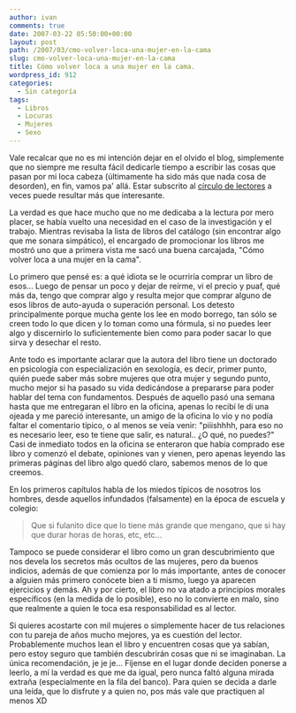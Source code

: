 ```yaml
---
author: ivan
comments: true
date: 2007-03-22 05:50:00+00:00
layout: post
path: /2007/03/cmo-volver-loca-una-mujer-en-la-cama
slug: cmo-volver-loca-una-mujer-en-la-cama
title: Cómo volver loca a una mujer en la cama.
wordpress_id: 912
categories:
  - Sin categoría
tags:
  - Libros
  - Locuras
  - Mujeres
  - Sexo
---
```


Vale recalcar que no es mi intención dejar en el olvido el blog, simplemente que no siempre me resulta fácil dedicarle tiempo a escribir las cosas que pasan por mi loca cabeza (últimamente ha sido más que nada cosa de desorden), en fin, vamos pa' allá. Estar subscrito al [círculo de lectores](http://www.circulodelectores.com.ec/) a veces puede resultar más que interesante.

La verdad es que hace mucho que no me dedicaba a la lectura por mero placer, se había vuelto una necesidad en el caso de la investigación y el trabajo. Mientras revisaba la lista de libros del catálogo (sin encontrar algo que me sonara simpático), el encargado de promocionar los libros me mostró uno que a primera vista me sacó una buena carcajada, "Cómo volver loca a una mujer en la cama".

Lo primero que pensé es: a qué idiota se le ocurriría comprar un libro de esos... Luego de pensar un poco y dejar de reírme, vi el precio y puaf, qué más da, tengo que comprar algo y resulta mejor que comprar alguno de esos libros de auto-ayuda o superación personal. Los detesto principalmente porque mucha gente los lee en modo borrego, tan sólo se creen todo lo que dicen y lo toman como una fórmula, si no puedes leer algo y discernirlo lo suficientemente bien como para poder sacar lo que sirva y desechar el resto.

Ante todo es importante aclarar que la autora del libro tiene un doctorado en psicología con especialización en sexología, es decir, primer punto, quién puede saber más sobre mujeres que otra mujer y segundo punto, mucho mejor si ha pasado su vida dedicándose a prepararse para poder hablar del tema con fundamentos. Después de aquello pasó una semana hasta que me entregaran el libro en la oficina, apenas lo recibí le di una ojeada y me pareció interesante, un amigo de la oficina lo vio y no podía faltar el comentario típico, o al menos se veía venir: "piiishhhh, para eso no es necesario leer, eso te tiene que salir, es natural.. ¿O qué, no puedes?" Casi de inmediato todos en la oficina se enteraron que había comprado ese libro y comenzó el debate, opiniones van y vienen, pero apenas leyendo las primeras páginas del libro algo quedó claro, sabemos menos de lo que creemos.

En los primeros capítulos habla de los miedos típicos de nosotros los hombres, desde aquellos infundados (falsamente) en la época de escuela y colegio:

<blockquote>Que si fulanito dice que lo tiene más grande que mengano, que si hay que durar horas de horas, etc, etc...</blockquote>

Tampoco se puede considerar el libro como un gran descubrimiento que nos devela los secretos más ocultos de las mujeres, pero da buenos indicios, además de que comienza por lo más importante, antes de conocer a alguien más primero conócete bien a ti mismo, luego ya aparecen ejercicios y demás. Ah y por cierto, el libro no va atado a principios morales específicos (en la medida de lo posible), eso no lo convierte en malo, sino que realmente a quien le toca esa responsabilidad es al lector.

Si quieres acostarte con mil mujeres o simplemente hacer de tus relaciones con tu pareja de años mucho mejores, ya es cuestión del lector. Probablemente muchos lean el libro y encuentren cosas que ya sabían, pero estoy seguro que también descubrirán cosas que ni se imaginaban. La única recomendación, je je je... Fíjense en el lugar donde deciden ponerse a leerlo, a mí la verdad es que me da igual, pero nunca faltó alguna mirada extraña (especialmente en la fila del banco). Para quien se decida a darle una leída, que lo disfrute y a quien no, pos más vale que practiquen al menos XD
